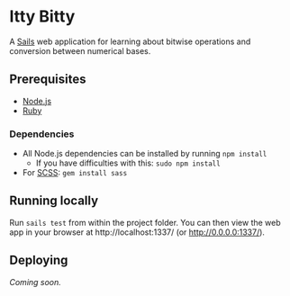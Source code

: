 # Itty Bitty

A [Sails](http://sailsjs.org) web application for learning about bitwise operations and conversion between numerical bases.

## Prerequisites
- [Node.js](http://nodejs.org/)
- [Ruby](https://www.ruby-lang.org/en/)

### Dependencies
- All Node.js dependencies can be installed by running `npm install`
  - If you have difficulties with this: `sudo npm install`
- For [SCSS](http://sass-lang.com/): `gem install sass`


## Running locally
Run `sails test` from within the project folder. You can then view the web app in your browser at http://localhost:1337/ (or http://0.0.0.0:1337/).


## Deploying

*Coming soon.*
